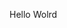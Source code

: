 Hello Wolrd






















































































































































































































































































































































































































































































































































































































































































































































































































































































































































































































































































































































































































































































































































































































































































